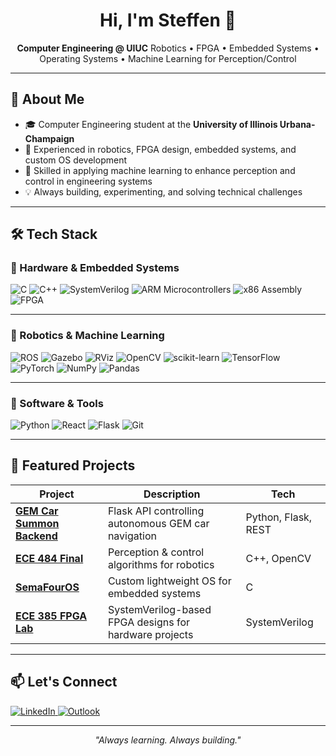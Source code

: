 <!-- Profile README for Steffen Brown -->

<h1 align="center">Hi, I'm Steffen 👋</h1>

<p align="center">
  <b>Computer Engineering @ UIUC</b>  
  Robotics • FPGA • Embedded Systems • Operating Systems • Machine Learning for Perception/Control  
</p>

---

## 🚀 About Me
- 🎓 Computer Engineering student at the **University of Illinois Urbana-Champaign**  
- 🤖 Experienced in robotics, FPGA design, embedded systems, and custom OS development  
- 🧠 Skilled in applying machine learning to enhance perception and control in engineering systems  
- 💡 Always building, experimenting, and solving technical challenges

---

## 🛠️ Tech Stack

### 🔹 Hardware & Embedded Systems
<p>
  <img src="https://img.shields.io/badge/C-00599C?logo=c&logoColor=fff" alt="C"/>
  <img src="https://img.shields.io/badge/C++-00599C?logo=cplusplus&logoColor=fff" alt="C++"/>
  <img src="https://img.shields.io/badge/SystemVerilog-00979D?logo=verilog&logoColor=fff" alt="SystemVerilog"/>
  <img src="https://img.shields.io/badge/ARM%20Microcontrollers-00979D?logo=arm&logoColor=fff" alt="ARM Microcontrollers"/>
  <img src="https://img.shields.io/badge/x86%20Assembly-6E4C13?logo=asm&logoColor=fff" alt="x86 Assembly"/>
  <img src="https://img.shields.io/badge/FPGA-00979D?logo=xilinx&logoColor=fff" alt="FPGA"/>
</p>

---

### 🔹 Robotics & Machine Learning
<p>
  <img src="https://img.shields.io/badge/ROS-22314E?logo=ros&logoColor=fff" alt="ROS"/>
  <img src="https://img.shields.io/badge/Gazebo-FF6600?logo=ros&logoColor=fff" alt="Gazebo"/>
  <img src="https://img.shields.io/badge/RViz-5B5B5B?logo=ros&logoColor=fff" alt="RViz"/>
  <img src="https://img.shields.io/badge/OpenCV-5C3EE8?logo=opencv&logoColor=fff" alt="OpenCV"/>
  <img src="https://img.shields.io/badge/scikit--learn-F7931E?logo=scikitlearn&logoColor=fff" alt="scikit-learn"/>
  <img src="https://img.shields.io/badge/TensorFlow-FF6F00?logo=tensorflow&logoColor=fff" alt="TensorFlow"/>
  <img src="https://img.shields.io/badge/PyTorch-EE4C2C?logo=pytorch&logoColor=fff" alt="PyTorch"/>
  <img src="https://img.shields.io/badge/NumPy-013243?logo=numpy&logoColor=fff" alt="NumPy"/>
  <img src="https://img.shields.io/badge/Pandas-150458?logo=pandas&logoColor=fff" alt="Pandas"/>
</p>

---

### 🔹 Software & Tools
<p>
  <img src="https://img.shields.io/badge/Python-3776AB?logo=python&logoColor=fff" alt="Python"/>
  <img src="https://img.shields.io/badge/React-61DAFB?logo=react&logoColor=000" alt="React"/>
  <img src="https://img.shields.io/badge/Flask-000000?logo=flask&logoColor=fff" alt="Flask"/>
  <img src="https://img.shields.io/badge/Git-F05032?logo=git&logoColor=fff" alt="Git"/>
</p>

---

## 📌 Featured Projects
| Project | Description | Tech |
| --- | --- | --- |
| **[GEM Car Summon Backend](https://github.com/steffen-brown/GEM-Summon-Backend)** | Flask API controlling autonomous GEM car navigation | Python, Flask, REST |
| **[ECE 484 Final](https://github.com/steffen-brown/ece484-final)** | Perception & control algorithms for robotics | C++, OpenCV |
| **[SemaFourOS](https://github.com/steffen-brown/SemaFourOS)** | Custom lightweight OS for embedded systems | C |
| **[ECE 385 FPGA Lab](https://github.com/steffen-brown/ece385)** | SystemVerilog-based FPGA designs for hardware projects | SystemVerilog |

---

## 📫 Let's Connect
<p>
  <a href="https://www.linkedin.com/in/steffenbrown/">
    <img src="https://img.shields.io/badge/LinkedIn-0A66C2?logo=linkedin&logoColor=fff" alt="LinkedIn"/>
  </a>
  <a href="mailto:sbrown16@illinois.edu">
    <img src="https://img.shields.io/badge/Email-0078D4?logo=microsoft-outlook&logoColor=fff" alt="Outlook"/>
  </a>
</p>

---

<p align="center"><i>"Always learning. Always building."</i></p>
